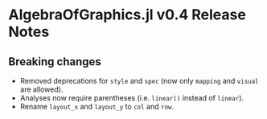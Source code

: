 # AlgebraOfGraphics.jl v0.4 Release Notes

## Breaking changes

- Removed deprecations for `style` and `spec` (now only `mapping` and `visual` are allowed).
- Analyses now require parentheses (i.e. `linear()` instead of `linear`).
- Rename `layout_x` and `layout_y` to `col` and `row`.